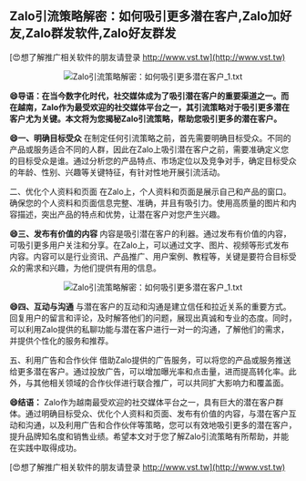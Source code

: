 ## **Zalo引流策略解密：如何吸引更多潜在客户,Zalo加好友,Zalo群发软件,Zalo好友群发**

[😍想了解推广相关软件的朋友请登录 http://www.vst.tw](http://www.vst.tw)

 <center><img src="https://vst.tw/MP4/tuiguang/png/6.png" alt="Zalo引流策略解密：如何吸引更多潜在客户_1.txt"></center>

**😄导语：在当今数字化时代，社交媒体成为了吸引潜在客户的重要渠道之一。而在越南，Zalo作为最受欢迎的社交媒体平台之一，其引流策略对于吸引更多潜在客户尤为关键。本文将为您揭秘Zalo引流策略，帮助您吸引更多的潜在客户。**

**😄一、明确目标受众**
在制定任何引流策略之前，首先需要明确目标受众。不同的产品或服务适合不同的人群，因此在Zalo上吸引潜在客户之前，需要准确定义您的目标受众是谁。通过分析您的产品特点、市场定位以及竞争对手，确定目标受众的年龄、性别、兴趣等关键特征，有针对性地开展引流活动。

二、优化个人资料和页面
在Zalo上，个人资料和页面是展示自己和产品的窗口。确保您的个人资料和页面信息完整、准确，并且有吸引力。使用高质量的图片和内容描述，突出产品的特点和优势，让潜在客户对您产生兴趣。

**😄三、发布有价值的内容**
内容是吸引潜在客户的利器。通过发布有价值的内容，可吸引更多用户关注和分享。在Zalo上，可以通过文字、图片、视频等形式发布内容。内容可以是行业资讯、产品推广、用户案例、教程等，关键是要符合目标受众的需求和兴趣，为他们提供有用的信息。

 <center><img src="https://vst.tw/MP4/tuiguang/png/0.png" alt="Zalo引流策略解密：如何吸引更多潜在客户_1.txt"></center>

**😄四、互动与沟通**
与潜在客户的互动和沟通是建立信任和拉近关系的重要方式。回复用户的留言和评论，及时解答他们的问题，展现出真诚和专业的态度。同时，可以利用Zalo提供的私聊功能与潜在客户进行一对一的沟通，了解他们的需求，并提供个性化的服务和推荐。

五、利用广告和合作伙伴
借助Zalo提供的广告服务，可以将您的产品或服务推送给更多潜在客户。通过投放广告，可以增加曝光率和点击量，进而提高转化率。此外，与其他相关领域的合作伙伴进行联合推广，可以共同扩大影响力和覆盖面。

**😄结语：**
Zalo作为越南最受欢迎的社交媒体平台之一，具有巨大的潜在客户群体。通过明确目标受众、优化个人资料和页面、发布有价值的内容，与潜在客户互动和沟通，以及利用广告和合作伙伴等策略，您可以有效地吸引更多的潜在客户，提升品牌知名度和销售业绩。希望本文对于您了解Zalo引流策略有所帮助，并能在实践中取得成功。

[😍想了解推广相关软件的朋友请登录 http://www.vst.tw](http://www.vst.tw)



